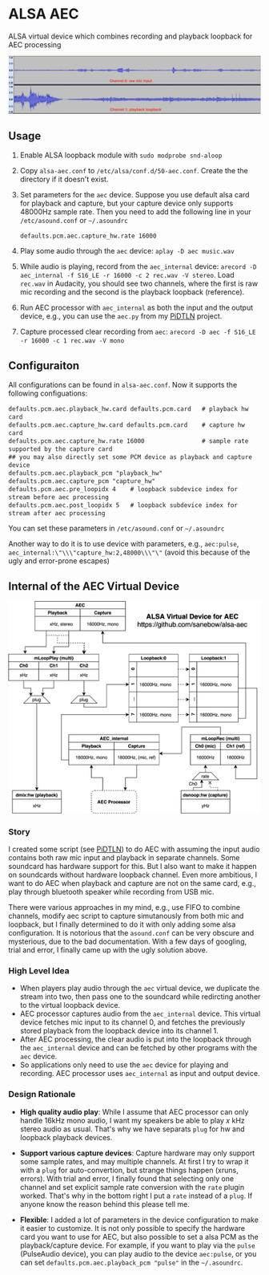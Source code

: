 # ALSA AEC
ALSA virtual device which combines recording and playback loopback for AEC processing

![effect](images/channels.png)

## Usage

1. Enable ALSA loopback module with `sudo modprobe snd-aloop`

2. Copy `alsa-aec.conf` to `/etc/alsa/conf.d/50-aec.conf`. Create the the directory if it doesn't exist.

3. Set parameters for the `aec` device. Suppose you use default alsa card for playback and capture, but your capture device only supports 48000Hz sample rate. Then you need to add the following line in your `/etc/asound.conf` or `~/.asoundrc`

   ```
   defaults.pcm.aec.capture_hw.rate 16000
   ```

3. Play some audio through the `aec` device: `aplay -D aec music.wav`
4. While audio is playing, record from the `aec_internal` device: `arecord -D aec_internal -f S16_LE -r 16000 -c 2 rec.wav -V stereo`. Load `rec.wav` in Audacity, you should see two channels, where the first is raw mic recording and the second is the playback loopback (reference).
5. Run AEC processor with `aec_internal` as both the input and the output device, e.g., you can use the `aec.py` from my [PiDTLN](https://github.com/SaneBow/PiDTLN) project.
6. Capture processed clear recording from `aec`: `arecord -D aec -f S16_LE -r 16000 -c 1 rec.wav -V mono`

## Configuraiton

All configurations can be found in `alsa-aec.conf`. Now it supports the following configuations:

```
defaults.pcm.aec.playback_hw.card defaults.pcm.card   # playback hw card 
defaults.pcm.aec.capture_hw.card defaults.pcm.card    # capture hw card
defaults.pcm.aec.capture_hw.rate 16000                # sample rate supported by the capture card
## you may also directly set some PCM device as playback and capture device
defaults.pcm.aec.playback_pcm "playback_hw"      
defaults.pcm.aec.capture_pcm "capture_hw"             
defaults.pcm.aec.pre_loopidx 4    # loopback subdevice index for stream before aec processing
defaults.pcm.aec.post_loopidx 5   # loopback subdevice index for stream after aec processing
```

You can set these parameters in `/etc/asound.conf` or `~/.asoundrc`

Another way to do it is to use device with parameters, e.g., `aec:pulse`, `aec_internal:\"\\\"capture_hw:2,48000\\\"\"`  (avoid this because of the ugly and error-prone escapes)

## Internal of the AEC Virtual Device

![workflow](images/workflow.png)

### Story

I created some script (see [PiDTLN](https://github.com/SaneBow/PiDTLN)) to do AEC with assuming the input audio contains both raw mic input and playback in separate channels. Some soundcard has hardware support for this. But I also want to make it happen on soundcards without hardware loopback channel. Even more ambitious, I want to do AEC when playback and capture are not on the same card, e.g., play through bluetooth speaker while recording from USB mic.

There were various approaches in my mind, e.g., use FIFO to combine channels, modify aec script to capture simutanously from both mic and loopback, but I finally determined to do it with only adding some alsa configuration. It is notorious that the `asound.conf` can be very obscure and mysterious, due to the bad documentation. With a few days of googling, trial and error, I finally came up with the ugly solution above.

### High Level Idea

* When players play audio through the `aec` virtual device, we duplicate the stream into two, then pass one to the soundcard while redircting another to the virtual loopback device.
* AEC processor captures audio from the `aec_internal` device. This virtual device fetches mic input to its channel 0, and fetches the previously stored playback from the loopback device into its channel 1.
* After AEC processing, the clear audio is put into the loopback through the `aec_internal` device and can be fetched by other programs with the `aec` device.
* So applications only need to use the `aec` device for playing and recording. AEC processor uses `aec_internal` as input and output device.

### Design Rationale

* **High quality audio play**: While I assume that AEC processor can only handle 16kHz mono audio,  I want my speakers be able to play $x$ kHz stereo audio as usual.  That's why we have separats `plug` for hw and loopback playback devices.

* **Support various capture devices**: Capture hardware may only support some sample rates, and may multiple channels. At first I try to wrap it with a `plug` for auto-convertion, but strange things happen (xruns, errors). With trial and error, I finally found that selecting only one channel and set explicit sample rate conversion with the `rate` plugin worked. That's why in the bottom right I put a `rate` instead of a `plug`. If anyone know the reason behind this please tell me.

* **Flexible**: I added a lot of parameters in the device configuration to make it easier to customize. It is not only possible to specify the hardware card you want to use for AEC, but also possible to set a alsa PCM as the playback/capture device. For example, if you want to play via the `pulse` (PulseAudio device), you can play audio to the device `aec:pulse`, or you can set `defaults.pcm.aec.playback_pcm "pulse"` in the `~/.asoundrc`.

  

